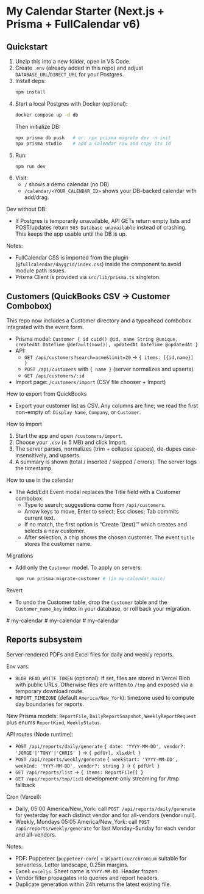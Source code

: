 # My Calendar Starter (Next.js + Prisma + FullCalendar v6)

## Quickstart
1. Unzip this into a new folder, open in VS Code.
2. Create `.env` (already added in this repo) and adjust `DATABASE_URL`/`DIRECT_URL` for your Postgres.
3. Install deps:
   ```bash
   npm install
   ```
4. Start a local Postgres with Docker (optional):
   ```bash
   docker compose up -d db
   ```
   Then initialize DB:
   ```bash
   npx prisma db push   # or: npx prisma migrate dev -n init
   npx prisma studio    # add a Calendar row and copy its id
   ```
5. Run:
   ```bash
   npm run dev
   ```
6. Visit:
   - `/` shows a demo calendar (no DB)
   - `/calendar/<YOUR_CALENDAR_ID>` shows your DB-backed calendar with add/drag.

Dev without DB:
- If Postgres is temporarily unavailable, API GETs return empty lists and POST/updates return `503 Database unavailable` instead of crashing. This keeps the app usable until the DB is up.

Notes:
- FullCalendar CSS is imported from the plugin (`@fullcalendar/daygrid/index.css`) inside the component to avoid module path issues.
- Prisma Client is provided via `src/lib/prisma.ts` singleton.

## Customers (QuickBooks CSV → Customer Combobox)

This repo now includes a Customer directory and a typeahead combobox integrated with the event form.

- Prisma model: `Customer { id cuid() @id, name String @unique, createdAt DateTime @default(now()), updatedAt DateTime @updatedAt }`
- API:
  - `GET /api/customers?search=acme&limit=20` → `{ items: [{id,name}] }`
  - `POST /api/customers` with `{ name }` (server normalizes and upserts)
  - `GET /api/customers/:id`
- Import page: `/customers/import` (CSV file chooser + Import)

How to export from QuickBooks
- Export your customer list as CSV. Any columns are fine; we read the first non-empty of: `Display Name`, `Company`, or `Customer`.

How to import
1. Start the app and open `/customers/import`.
2. Choose your `.csv` (≤ 5 MB) and click Import.
3. The server parses, normalizes (trim + collapse spaces), de-dupes case-insensitively, and upserts.
4. A summary is shown (total / inserted / skipped / errors). The server logs the timestamp.

How to use in the calendar
- The Add/Edit Event modal replaces the Title field with a Customer combobox:
  - Type to search; suggestions come from `/api/customers`.
  - Arrow keys to move, Enter to select; Esc closes; Tab commits current text.
  - If no match, the first option is “Create ‘{text}’” which creates and selects a new customer.
  - After selection, a chip shows the chosen customer. The event `title` stores the customer name.

Migrations
- Add only the `Customer` model. To apply on servers:
  ```bash
  npm run prisma:migrate-customer # (in my-calendar-main)
  ```

Revert
- To undo the Customer table, drop the `Customer` table and the `Customer_name_key` index in your database, or roll back your migration.

#   m y - c a l e n d a r  
 #   m y - c a l e n d a r  
 #   m y - c a l e n d a r  
 
## Reports subsystem

Server-rendered PDFs and Excel files for daily and weekly reports.

Env vars:

- `BLOB_READ_WRITE_TOKEN` (optional): if set, files are stored in Vercel Blob with public URLs. Otherwise files are written to `/tmp` and exposed via a temporary download route.
- `REPORT_TIMEZONE` (default `America/New_York`): timezone used to compute day boundaries for reports.

New Prisma models: `ReportFile`, `DailyReportSnapshot`, `WeeklyReportRequest` plus enums `ReportKind`, `WeeklyStatus`.

API routes (Node runtime):

- `POST /api/reports/daily/generate` `{ date: 'YYYY-MM-DD', vendor?: 'JORGE'|'TONY'|'CHRIS' }` → `{ pdfUrl, xlsxUrl }`
- `POST /api/reports/weekly/generate` `{ weekStart: 'YYYY-MM-DD', weekEnd: 'YYYY-MM-DD', vendor?: string }` → `{ pdfUrl }`
- `GET /api/reports/list` → `{ items: ReportFile[] }`
- `GET /api/reports/tmp/[id]` development-only streaming for /tmp fallback

Cron (Vercel):

- Daily, 05:00 America/New_York: call `POST /api/reports/daily/generate` for yesterday for each distinct vendor and for all-vendors (vendor=null).
- Weekly, Mondays 05:05 America/New_York: call `POST /api/reports/weekly/generate` for last Monday–Sunday for each vendor and all-vendors.

Notes:

- PDF: Puppeteer (`puppeteer-core`) + `@sparticuz/chromium` suitable for serverless. Letter landscape, 0.25in margins.
- Excel: `exceljs`. Sheet name is `YYYY-MM-DD`. Header frozen.
- Vendor filter propagates into queries and report headers.
- Duplicate generation within 24h returns the latest existing file.
